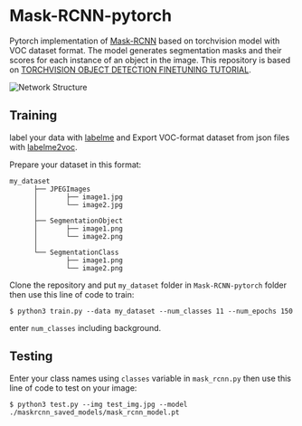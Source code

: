 # Mask-RCNN-pytorch
Pytorch implementation of [Mask-RCNN](https://arxiv.org/abs/1703.06870) based on torchvision model with VOC dataset format. The model generates segmentation masks and their scores for each instance of an object in the image. This repository is based on [TORCHVISION OBJECT DETECTION FINETUNING TUTORIAL](https://pytorch.org/tutorials/intermediate/torchvision_tutorial.html).

![Network Structure](res/network_structure.png)

## Training

label your data with [labelme](https://github.com/wkentaro/labelme) and Export VOC-format dataset from json files with [labelme2voc](https://github.com/wkentaro/labelme/tree/master/examples/instance_segmentation).

Prepare your dataset in this format:
```
my_dataset
      ├── JPEGImages
      │       ├── image1.jpg
      │       └── image2.jpg
      │
      ├── SegmentationObject
      │       ├── image1.png
      │       └── image2.png
      │
      └── SegmentationClass
              ├── image1.png
              └── image2.png
```
Clone the repository and put ```my_dataset``` folder in ```Mask-RCNN-pytorch``` folder then use this line of code to train:
```
$ python3 train.py --data my_dataset --num_classes 11 --num_epochs 150
```
enter ```num_classes``` including background.

## Testing
Enter your class names using ```classes``` variable in ```mask_rcnn.py``` then use this line of code to test on your image:
```
$ python3 test.py --img test_img.jpg --model ./maskrcnn_saved_models/mask_rcnn_model.pt
```

